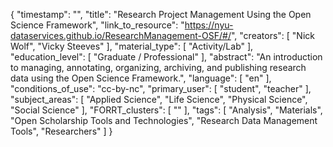 {
    "timestamp": "",
    "title": "Research Project Management Using the Open Science Framework",
    "link_to_resource": "https://nyu-dataservices.github.io/ResearchManagement-OSF/#/",
    "creators": [
        "Nick Wolf",
        "Vicky Steeves"
    ],
    "material_type": [
        "Activity/Lab"
    ],
    "education_level": [
        "Graduate / Professional"
    ],
    "abstract": "An introduction to managing, annotating, organizing, archiving, and publishing research data using the Open Science Framework.",
    "language": [
        "en"
    ],
    "conditions_of_use": "cc-by-nc",
    "primary_user": [
        "student",
        "teacher"
    ],
    "subject_areas": [
        "Applied Science",
        "Life Science",
        "Physical Science",
        "Social Science"
    ],
    "FORRT_clusters": [
        ""
    ],
    "tags": [
        "Analysis",
        "Materials",
        "Open Scholarship Tools and Technologies",
        "Research Data Management Tools",
        "Researchers"
    ]
}